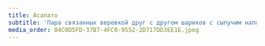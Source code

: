 ```yaml
---
title: Асалато
subtitle: 'Пара связанных веревкой друг с другом шариков с сыпучим наполнителем'
media_order: 04C0D5FD-37B7-4FC0-9552-2D717DD3EE1E.jpeg
---
```


